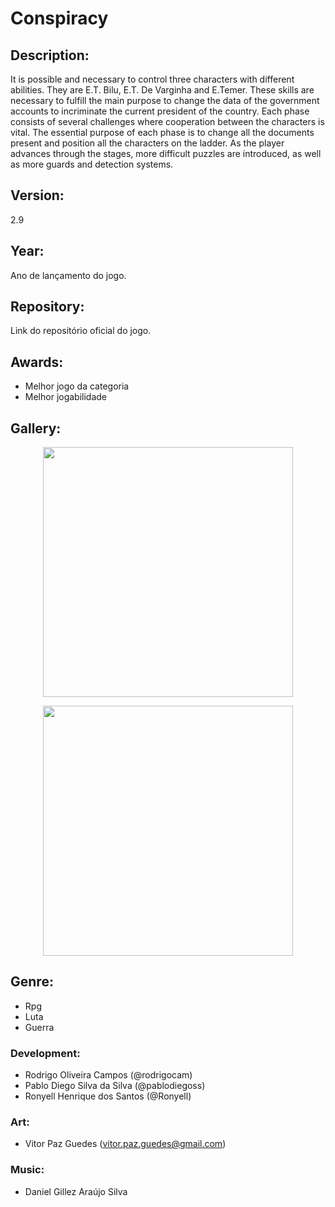 # Conspiracy

## Description:
  It is possible and necessary to control three characters with different abilities. They are E.T. Bilu, E.T. De Varginha and E.Temer. These skills are necessary to fulfill the main purpose to change the data of the government accounts to incriminate the current president of the country. Each phase consists of several challenges where cooperation between the characters is vital. The essential purpose of each phase is to change all the documents present and position all the characters on the ladder. As the player advances through the stages, more difficult puzzles are introduced, as well as more guards and detection systems.
  
  
## Version:
  2.9

## Year:
   Ano de lançamento do jogo.

## Repository:
   Link do repositório oficial do jogo.

## Awards:
   - Melhor jogo da categoria
   - Melhor jogabilidade

## Gallery:
   <p align="center"><img width="400"src="https://raw.githubusercontent.com/wiki/IJE-Valhalla/Conspiracy/image/key_down.png"></p>
   <p align="center"><img width="400"src="https://raw.githubusercontent.com/wiki/IJE-Valhalla/Conspiracy/image/key_one.png"></p>

## Genre:
   - Rpg
   - Luta
   - Guerra

### Development:
   - Rodrigo Oliveira Campos (@rodrigocam)
   - Pablo Diego Silva da Silva (@pablodiegoss)
   - Ronyell Henrique dos Santos (@Ronyell)

### Art:
   - Vitor Paz Guedes (vitor.paz.guedes@gmail.com)
 
### Music:
   - Daniel Gillez Araújo Silva
